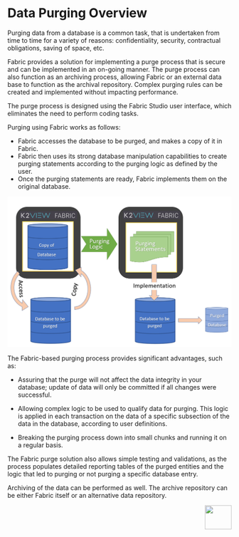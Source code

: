 # Data Purging Overview #

Purging data from a database is a common task, that is undertaken from time to time for a variety of reasons: confidentiality, security, contractual obligations, saving of space, etc.

Fabric provides a solution for implementing a purge process that is secure and can be implemented in an on-going manner. The purge process can also function as an archiving process, allowing Fabric or an external data base to function as the archival repository. Complex purging rules can be created and implemented without impacting performance. 

The purge process is designed using the Fabric Studio user interface, which eliminates the need to perform coding tasks.

Purging using Fabric works as follows: 

- Fabric accesses the database to be purged, and makes a copy of it in Fabric. 
- Fabric then uses its strong database manipulation capabilities to create purging statements according to the purging logic as defined by the user.  
- Once the purging statements are ready, Fabric implements them on the original database. 

<img src="images/Purge_Concept.png" style="zoom: 67%;" />



The Fabric-based purging process provides significant advantages, such as:

- Assuring that the purge will not affect the data integrity in your database; update of data will only be committed if all changes were successful.

- Allowing complex logic to be used to qualify data for purging. This logic is applied in each transaction on the data of a specific subsection of the data in the database, according to user definitions. 

- Breaking the purging process down into small chunks and running it on a regular basis. 

The Fabric purge solution also allows simple testing and validations, as the process populates detailed reporting tables of the purged entities and the logic that led to purging or not purging a specific database entry.

Archiving of the data can be performed as well. The archive repository can be either Fabric itself or an alternative data repository.




[<img align="right" width="60" height="54" src="/articles/images/Next.png">](/articles/37_libraries/purging/02_purge_process_design.md)

